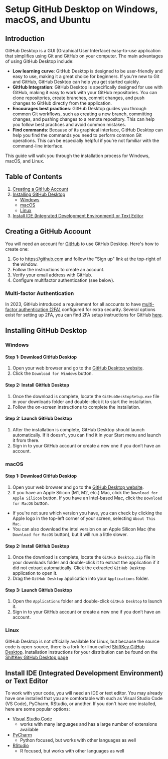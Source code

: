 # Setup GitHub Desktop on Windows, macOS, and Ubuntu

## Introduction

GitHub Desktop is a GUI (Graphical User Interface) easy-to-use application that simplifies using Git and GitHub on your computer. The main advantages of using GitHub Desktop include:

- **Low learning curve**: GitHub Desktop is designed to be user-friendly and easy to use, making it a great choice for beginners. If you're new to Git and GitHub, GitHub Desktop can help you get started quickly.
- **GitHub Integration**: GitHub Desktop is specifically designed for use with GitHub, making it easy to work with your GitHub repositories. You can clone repositories, create branches, commit changes, and push changes to GitHub directly from the application.
- **Encourages best practices**: GitHub Desktop guides you through common Git workflows, such as creating a new branch, committing changes, and pushing changes to a remote repository. This can help you follow best practices and avoid common mistakes.
- **Find commands**: Because of its graphical interface, GitHub Desktop can help you find the commands you need to perform common Git operations. This can be especially helpful if you're not familiar with the command-line interface.

This guide will walk you through the installation process for Windows, macOS, and Linux. 

## Table of Contents

1. [Creating a GitHub Account](#creating-a-github-account)
1. [Installing GitHub Desktop](#installing-github-desktop)
    - [Windows](#windows)
    - [macOS](#macos)
    - [Linux](#linux)
1. [Install IDE (Integrated Development Environment) or Text Editor](#install-ide-integrated-development-environment-or-text-editor)


## Creating a GitHub Account

You will need an account for [GitHub](https://github.com) to use GitHub Desktop. Here's how to create one:

1. Go to <https://github.com> and follow the "Sign up" link at the top-right of the window.
2. Follow the instructions to create an account.
3. Verify your email address with GitHub.
4. Configure multifactor authentication (see below).

### Multi-factor Authentication

In 2023, GitHub introduced a requirement for 
all accounts to have 
[multi-factor authentication (2FA)](https://docs.github.com/en/authentication/securing-your-account-with-two-factor-authentication-2fa/about-two-factor-authentication) 
configured for extra security.
Several options exist for setting up 2FA, you can find 2FA setup instructions for GitHub [here](https://docs.github.com/en/authentication/securing-your-account-with-two-factor-authentication-2fa/configuring-two-factor-authentication).

## Installing GitHub Desktop

### Windows

#### Step 1: Download GitHub Desktop

1. Open your web browser and go to the [GitHub Desktop website](https://desktop.github.com/).
2. Click the `Download for Windows` button.

#### Step 2: Install GitHub Desktop

1. Once the download is complete, locate the `GitHubDesktopSetup.exe` file in your downloads folder and double-click it to start the installation.
2. Follow the on-screen instructions to complete the installation.

#### Step 3: Launch GitHub Desktop

1. After the installation is complete, GitHub Desktop should launch automatically. If it doesn’t, you can find it in your Start menu and launch it from there.
2. Sign in to your GitHub account or create a new one if you don’t have an account.

### macOS

#### Step 1: Download GitHub Desktop

1. Open your web browser and go to the [GitHub Desktop website](https://desktop.github.com/).
2. If you have an Apple Silicon (M1, M2, etc.) Mac, click the `Download for Apple Silicon` button. If you have an Intel-based Mac, click the `Download for MacOS` button.
  - If you're not sure which version you have, you can check by clicking the Apple logo in the top-left corner of your screen, selecting `About This Mac`. 
  - You can also download the intel version on an Apple Silicon Mac (the `Download for MacOS` button), but it will run a little slower.

#### Step 2: Install GitHub Desktop

1. Once the download is complete, locate the `GitHub Desktop.zip` file in your downloads folder and double-click it to extract the application if it did not extract automatically. Click the extracted `GitHub Desktop` application to open it.
2. Drag the `GitHub Desktop` application into your `Applications` folder.

#### Step 3: Launch GitHub Desktop

1. Open the `Applications` folder and double-click `GitHub Desktop` to launch it.
2. Sign in to your GitHub account or create a new one if you don’t have an account.

### Linux

GitHub Desktop is not officially available for Linux, but because the source code is open-source, there is a fork for linux called [ShiftKey GitHub Desktop](https://github.com/shiftkey/desktop). Installation instructions for your distribution can be found on the [ShiftKey GitHub Desktop page](https://github.com/shiftkey/desktop)

## Install IDE (Integrated Development Environment) or Text Editor

To work with your code, you will need an IDE or text editor. You may already have one installed that you are comfortable with such as Visual Studio Code (VS Code), PyCharm, RStudio, or another. If you don't have one installed, here are some popular options:

- [Visual Studio Code](https://code.visualstudio.com/)
  - works with many languages and has a large number of extensions available
- [PyCharm](https://www.jetbrains.com/pycharm/)
  - Python focused, but works with other languages as well
- [RStudio](https://www.rstudio.com/)
  - R focused, but works with other languages as well
